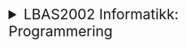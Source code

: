 <details><summary style="font-size:200%;cursor: pointer;">LBAS2002 Informatikk: Programmering</summary>
<blockquote style="font-size:200%;cursor: pointer;padding: 10px;">&emsp;<a target="_blank" href=https://www.ntnu.no/studier/emner/LBAS2002>Faginnhold og læringsutbytte beskrivelser</a></blockquote>
<details><summary style="font-size:200%;cursor: pointer;">Leksjoner</summary>
<details><summary style="font-size:200%;cursor: pointer;">&emsp;Leksjon 1: Introduksjon, Variabler og Datatyper</summary>
<details><summary style="font-size:200%;cursor: pointer;">&emsp;&emsp;Introduksjon</summary>
<details><summary style="font-size:200%;cursor: pointer;">&emsp;&emsp;&emsp;Motivasjon (slides)</summary>
<blockquote style="font-size:200%;cursor: pointer;padding: 10px;">&emsp;&emsp;&emsp;&emsp;<a target="_blank" href=lecture1/notes/slides/introduksjon.pdf>Introduksjon</a></blockquote>
</details>
<details><summary style="font-size:200%;cursor: pointer;">&emsp;&emsp;&emsp;Kilder og referanser</summary>
<blockquote style="font-size:200%;cursor: pointer;padding: 10px;">&emsp;&emsp;&emsp;&emsp;<a target="_blank" href=lecture1/README.md>Readme</a></blockquote>
</details>
<details><summary style="font-size:200%;cursor: pointer;">&emsp;&emsp;&emsp;Utviklingsmiljø</summary>
<blockquote style="font-size:200%;cursor: pointer;padding: 10px;">&emsp;&emsp;&emsp;&emsp;<a target="_blank" href=lecture1/notes/codes/intro_til_jupyter.ipynb>Komme i gang med Jupyter Notebook</a></blockquote>
</details>
</details>
<details><summary style="font-size:200%;cursor: pointer;">&emsp;&emsp;Variabler og datatyper</summary>
<details><summary style="font-size:200%;cursor: pointer;">&emsp;&emsp;&emsp;Variabler</summary>
<blockquote style="font-size:200%;cursor: pointer;padding: 10px;">&emsp;&emsp;&emsp;&emsp;<a target="_blank" href=lecture1/notes/codes/variabler.ipynb>Enkle datatyper</a></blockquote>
</details>
<details><summary style="font-size:200%;cursor: pointer;">&emsp;&emsp;&emsp;Datatyper</summary>
<blockquote style="font-size:200%;cursor: pointer;padding: 10px;">&emsp;&emsp;&emsp;&emsp;<a target="_blank" href=lecture1/notes/codes/tall_og_typekonvertering.ipynb>Tall og type konvertering</a></blockquote>
</details>
</details>
<details><summary style="font-size:200%;cursor: pointer;">&emsp;&emsp;Lab 1</summary>
<blockquote style="font-size:200%;cursor: pointer;padding: 10px;">&emsp;&emsp;&emsp;<a target="_blank" href=lecture1/lab/lab-1.md>Lab-1</a></blockquote>
</details>
</details>
<details><summary style="font-size:200%;cursor: pointer;">&emsp;Leksjon 2: Funksjoner og pakker, logiske uttrykk, valg</summary>
<details><summary style="font-size:200%;cursor: pointer;">&emsp;&emsp;Introduksjon (slides)</summary>
<blockquote style="font-size:200%;cursor: pointer;padding: 10px;">&emsp;&emsp;&emsp;<a target="_blank" href=lecture2/notes/slides/lecture-2.pdf>Introduksjon</a></blockquote>
</details>
<details><summary style="font-size:200%;cursor: pointer;">&emsp;&emsp;Funksjoner</summary>
<blockquote style="font-size:200%;cursor: pointer;padding: 10px;">&emsp;&emsp;&emsp;<a target="_blank" href=lecture2/notes/codes/funksjoner_og_kalkulasjoner.ipynb>Funksjoner og kalkulasjoner</a></blockquote>
</details>
<details><summary style="font-size:200%;cursor: pointer;">&emsp;&emsp;Pakker</summary>
<blockquote style="font-size:200%;cursor: pointer;padding: 10px;">&emsp;&emsp;&emsp;<a target="_blank" href=lecture2/notes/codes/pakker.ipynb>Pakker og moduler</a></blockquote>
</details>
<details><summary style="font-size:200%;cursor: pointer;">&emsp;&emsp;Logiske uttrykk</summary>
<blockquote style="font-size:200%;cursor: pointer;padding: 10px;">&emsp;&emsp;&emsp;<a target="_blank" href=lecture2/notes/codes/logiske_operatorer_uttrykk.ipynb>Logiske operasjoner</a></blockquote>
</details>
<details><summary style="font-size:200%;cursor: pointer;">&emsp;&emsp;Ulike typer if-setninger</summary>
<blockquote style="font-size:200%;cursor: pointer;padding: 10px;">&emsp;&emsp;&emsp;<a target="_blank" href=lecture2/notes/codes/ulike_typer_if_setninger.ipynb>Ulike typr if-setninger</a></blockquote>
</details>
<details><summary style="font-size:200%;cursor: pointer;">&emsp;&emsp;Lab 2</summary>
<blockquote style="font-size:200%;cursor: pointer;padding: 10px;">&emsp;&emsp;&emsp;<a target="_blank" href=lecture2/lab/lab-2.md>Lab-2</a></blockquote>
</details>
</details>
<details><summary style="font-size:200%;cursor: pointer;">&emsp;Leksjon 3: Mer om valg, løkker</summary>
<details><summary style="font-size:200%;cursor: pointer;">&emsp;&emsp;Introduksjon (slides)</summary>
<blockquote style="font-size:200%;cursor: pointer;padding: 10px;">&emsp;&emsp;&emsp;<a target="_blank" href=lecture3/notes/slides/lecture-3.pdf>Introduksjon</a></blockquote>
</details>
<details><summary style="font-size:200%;cursor: pointer;">&emsp;&emsp;Valg</summary>
<blockquote style="font-size:200%;cursor: pointer;padding: 10px;">&emsp;&emsp;&emsp;<a target="_blank" href=lecture2/notes/codes/ulike_typer_if_setninger.ipynb>if-setninger</a></blockquote>
</details>
<details><summary style="font-size:200%;cursor: pointer;">&emsp;&emsp;Sammenligning</summary>
<blockquote style="font-size:200%;cursor: pointer;padding: 10px;">&emsp;&emsp;&emsp;<a target="_blank" href=lecture2/notes/codes/sammenligning_av_strenger.ipynb>Sammenligning av strenger</a></blockquote>
</details>
<details><summary style="font-size:200%;cursor: pointer;">&emsp;&emsp;Løkker</summary>
<details><summary style="font-size:200%;cursor: pointer;">&emsp;&emsp;&emsp;Introduksjon til løkker</summary>
<blockquote style="font-size:200%;cursor: pointer;padding: 10px;">&emsp;&emsp;&emsp;&emsp;lecture3/notes/codes/intro_til_lokker.ipynb</blockquote>
</details>
<details><summary style="font-size:200%;cursor: pointer;">&emsp;&emsp;&emsp;Mer om løkker</summary>
<blockquote style="font-size:200%;cursor: pointer;padding: 10px;">&emsp;&emsp;&emsp;&emsp;lecture3/notes/codes/mer_om_lokker.ipynb</blockquote>
</details>
<details><summary style="font-size:200%;cursor: pointer;">&emsp;&emsp;&emsp;Nøstede løkker</summary>
<blockquote style="font-size:200%;cursor: pointer;padding: 10px;">&emsp;&emsp;&emsp;&emsp;lecture3/notes/codes/nostede_lokker.ipynb</blockquote>
</details>
</details>
<details><summary style="font-size:200%;cursor: pointer;">&emsp;&emsp;Lab 3</summary>
<blockquote style="font-size:200%;cursor: pointer;padding: 10px;">&emsp;&emsp;&emsp;<a target="_blank" href=lecture3/lab/lab-3.md>Lab-3</a></blockquote>
</details>
</details>
<details><summary style="font-size:200%;cursor: pointer;">&emsp;Leksjon 4: Sammensatte datatyper (lister, tupler, set)</summary>
<details><summary style="font-size:200%;cursor: pointer;">&emsp;&emsp;Introduksjon (slides)</summary>
<blockquote style="font-size:200%;cursor: pointer;padding: 10px;">&emsp;&emsp;&emsp;<a target="_blank" href=lecture4/notes/slides/lecture-4.pdf>Introduksjon</a></blockquote>
</details>
<details><summary style="font-size:200%;cursor: pointer;">&emsp;&emsp;Sammensatte datatyper</summary>
<details><summary style="font-size:200%;cursor: pointer;">&emsp;&emsp;&emsp;Lister</summary>
<blockquote style="font-size:200%;cursor: pointer;padding: 10px;">&emsp;&emsp;&emsp;&emsp;<a target="_blank" href=lecture4/notes/codes/generelt_om_lister.ipynb>Generelt om lister</a></blockquote>
<blockquote style="font-size:200%;cursor: pointer;padding: 10px;">&emsp;&emsp;&emsp;&emsp;<a target="_blank" href=lecture4/notes/codes/lister_og_lokker.ipynb>Lister og løkker</a></blockquote>
</details>
<details><summary style="font-size:200%;cursor: pointer;">&emsp;&emsp;&emsp;Tupler</summary>
<blockquote style="font-size:200%;cursor: pointer;padding: 10px;">&emsp;&emsp;&emsp;&emsp;<a target="_blank" href=lecture4/notes/codes/lister_og_tupler.ipynb>Generelt om tupler</a></blockquote>
</details>
<details><summary style="font-size:200%;cursor: pointer;">&emsp;&emsp;&emsp;Set</summary>
<blockquote style="font-size:200%;cursor: pointer;padding: 10px;">&emsp;&emsp;&emsp;&emsp;<a target="_blank" href=lecture4/notes/codes/lister_og_set.ipynb>Generelt om set</a></blockquote>
</details>
</details>
<details><summary style="font-size:200%;cursor: pointer;">&emsp;&emsp;Lab 4</summary>
<blockquote style="font-size:200%;cursor: pointer;padding: 10px;">&emsp;&emsp;&emsp;<a target="_blank" href=lecture4/lab/lab-4.md>Lab-4</a></blockquote>
</details>
</details>
<details><summary style="font-size:200%;cursor: pointer;">&emsp;Leksjon 5: Filbehandling, unntakshåndtering, programmering mot databaser</summary>
<details><summary style="font-size:200%;cursor: pointer;">&emsp;&emsp;Introduksjon (slides)</summary>
<blockquote style="font-size:200%;cursor: pointer;padding: 10px;">&emsp;&emsp;&emsp;<a target="_blank" href=lecture5/notes/slides/lecture-5.pdf>Introduksjon</a></blockquote>
</details>
<details><summary style="font-size:200%;cursor: pointer;">&emsp;&emsp;Filbehandling</summary>
<blockquote style="font-size:200%;cursor: pointer;padding: 10px;">&emsp;&emsp;&emsp;<a target="_blank" href=lecture5/notes/codes/generelt_om_filbehandling.ipynb>Generelt om filbehandling</a></blockquote>
</details>
<details><summary style="font-size:200%;cursor: pointer;">&emsp;&emsp;Programmering mot databaser</summary>
<blockquote style="font-size:200%;cursor: pointer;padding: 10px;">&emsp;&emsp;&emsp;<a target="_blank" href=lecture5/notes/codes/databaser.ipynb>Lesing og skriving til database</a></blockquote>
</details>
<details><summary style="font-size:200%;cursor: pointer;">&emsp;&emsp;Lab 5</summary>
<blockquote style="font-size:200%;cursor: pointer;padding: 10px;">&emsp;&emsp;&emsp;<a target="_blank" href=lecture5/lab/lab-5.md>Lab-5</a></blockquote>
</details>
</details>
<details><summary style="font-size:200%;cursor: pointer;">&emsp;Leksjon 6: Introduksjon til objekt orientert programmering</summary>
<details><summary style="font-size:200%;cursor: pointer;">&emsp;&emsp;Object Orientert Programmering</summary>
<blockquote style="font-size:200%;cursor: pointer;padding: 10px;">&emsp;&emsp;&emsp;Introduksjon</blockquote>
</details>
<details><summary style="font-size:200%;cursor: pointer;">&emsp;&emsp;Lab 6</summary>
<blockquote style="font-size:200%;cursor: pointer;padding: 10px;">&emsp;&emsp;&emsp;<a target="_blank" href=lecture6/lab/lab-6.md>Lab-6</a></blockquote>
</details>
</details>
